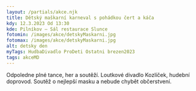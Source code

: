```yaml
---
layout: /partials/akce.njk
title: Dětský maškarní karneval s pohádkou čert a káča
kdy: 12.3.2023 Od 13:30
kde: Pilníkov – Sál restaurace Slunce
fotomin: /images/akce/detskyMaskarni.jpg
fotomax: /images/akce/detskyMaskarni.jpg
alt: detsky den
myTags: HudbaDivadlo ProDeti Ostatni brezen2023
tags: akceMD
---
```


Odpoledne plné tance, her a soutěží. Loutkové divadlo Kozlíček, hudební doprovod. Soutěž o nejlepší masku a nebude chybět občerstvení.